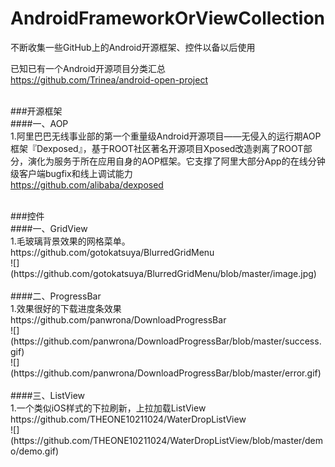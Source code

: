 # AndroidFrameworkOrViewCollection

不断收集一些GitHub上的Android开源框架、控件以备以后使用<br/>

已知已有一个Android开源项目分类汇总<br/>
https://github.com/Trinea/android-open-project<br/><br/>


###开源框架<br/>
####一、AOP<br/>
1.阿里巴巴无线事业部的第一个重量级Android开源项目——无侵入的运行期AOP框架『Dexposed』，基于ROOT社区著名开源项目Xposed改造剥离了ROOT部分，演化为服务于所在应用自身的AOP框架。它支撑了阿里大部分App的在线分钟级客户端bugfix和线上调试能力<br/>
https://github.com/alibaba/dexposed<br/>



<br/>
###控件<br/>
####一、GridView<br/>
1.毛玻璃背景效果的网格菜单。<br/>
https://github.com/gotokatsuya/BlurredGridMenu<br/>
![](https://github.com/gotokatsuya/BlurredGridMenu/blob/master/image.jpg)<br/>

<br/>
####二、ProgressBar<br/>
1.效果很好的下载进度条效果<br/>
https://github.com/panwrona/DownloadProgressBar<br/>
![](https://github.com/panwrona/DownloadProgressBar/blob/master/success.gif)<br/>
![](https://github.com/panwrona/DownloadProgressBar/blob/master/error.gif)<br/>

<br/>
####三、ListView<br/>
1.一个类似iOS样式的下拉刷新，上拉加载ListView<br/>
https://github.com/THEONE10211024/WaterDropListView<br/>
![](https://github.com/THEONE10211024/WaterDropListView/blob/master/demo/demo.gif)<br/>
